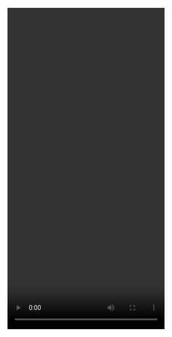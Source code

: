 <video src="https://github.com/odogwudev/CurrencyConverter/blob/master/Screen_recording_20250302_180838.mp4" width="352" height="720"></video>
